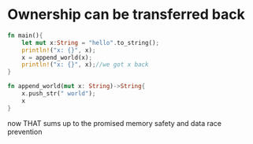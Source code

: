 # Ownership can be transferred back

```rust
fn main(){
    let mut x:String = "hello".to_string();
    println!("x: {}", x);
    x = append_world(x);
    println!("x: {}", x);//we got x back
}

fn append_world(mut x: String)->String{
    x.push_str(" world");
    x
}
```

now THAT sums up to the promised memory safety and data race prevention
